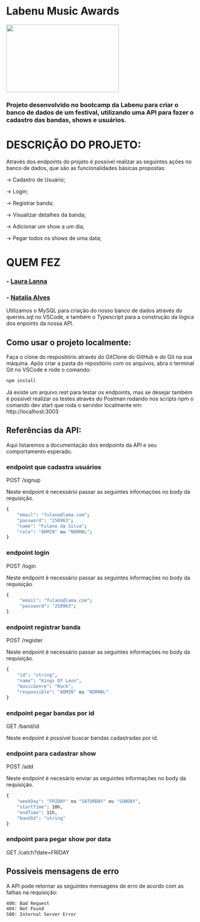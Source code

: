 # Labenu Music Awards

<img src= "https://uploads-ssl.webflow.com/5e790d30d198385b09366d8f/61af643ee11eb8a08137d937_Logo%20com%20icone.svg" width="300" height="180">

### Projeto desenvolvido no bootcamp da Labenu para criar o banco de dados de um festival, utilizando uma API para fazer o cadastro das bandas, shows e usuários.

# DESCRIÇÃO DO PROJETO:

Através dos endpoints do projeto é possível realizar as seguintes ações no banco de dados, que são as funcionalidades básicas propostas:

→ Cadastro de Usuário;

→ Login;

→ Registrar banda;

→ Visualizar detalhes da banda;

→ Adicionar um show a um dia;

→ Pegar todos os shows de uma data;

# QUEM FEZ

### - [Laura Lanna](https://github.com/laura-lannab)
### - [Natalia Alves](https://github.com/nataliavalins-fga)

Utilizamos o MySQL para criação do nosso banco de dados através do queries.sql no VSCode, e também o Typescript para a construção da lógica dos enpoints da nossa API.

## Como usar o projeto localmente:

Faça o clone do respositório através do GitClone do GitHub e do Git na sua máquina. Após criar a pasta do repositório com os arquivos, abra o terminal Git no VSCode e rode o comando:

```bash
npm install 
```
Já existe um arquivo rest para testar os endpoints, mas se desejar também é possível realizar os testes através do Postman rodando nos scripts npm o comando dev start que roda o servidor localmente em:  http://localhost:3003

## Referências da API:
Aqui listaremos a documentação dos endpoints da API e seu comportamento esperado.

### endpoint que cadastra usuários
POST  /signup

Neste endpoint é necessário passar as seguintes informações no body da requisição. 
```bash
{   
    "email": "fulano@lama.com";
    "password": "258963";
    "name": "Fulano da Silva";
    "role": "ADMIN" ou "NORMAL";
}
```


### endpoint login
POST  /login

Neste endpoint é necessário passar as seguintes informações no body da requisição. 

```bash
{
     "email": "fulano@lama.com";
     "password": "258963";
}
```

### endpoint registrar banda
POST  /register

Neste endpoint é necessário passar as seguintes informações no body da requisição.
```bash
{
    "id": "string",
    "name": "Kings Of Leon",
    "musicGenre": "Rock",
    "responsible": "ADMIN" ou "NORMAL"  
}
```

### endpoint pegar bandas por id
GET  /band/id

Neste endpoint é possível buscar bandas cadastradas por id.


### endpoint para cadastrar show 
POST /add

Neste endpoint é necesário enviar as seguintes informações no body da requisição.
```bash
{
    "weekDay": "FRIDAY" ou "SATURDAY" ou "SUNDAY",
    "startTime": 10h,
    "endTime": 11h,
    "bandId": "string"
}
```

### endpoint para pegar show por data
GET /catch?date=FRIDAY


## Possiveis mensagens de erro

A API pode retornar as seguintes mensagens de erro de acordo com as falhas na requisição:

```bash
400: Bad Request
404: Not Found
500: Internal Server Error

```

